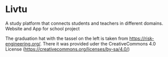 # Livtu
A study platform that connects students and teachers in different domains.
Website and App for school project


The graduation hat with the tassel on the left is taken from https://risk-engineering.org/. There it was provided uder the CreativeCommons 4.0 License (https://creativecommons.org/licenses/by-sa/4.0/)
